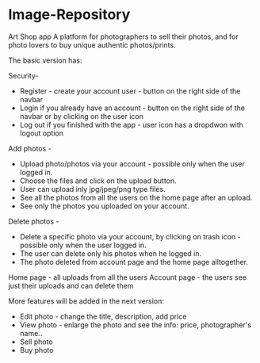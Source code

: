 # Image-Repository
Art Shop app
A platform for photographers to sell their photos, and for photo lovers to buy unique authentic photos/prints.

The basic version has:

Security- 
* Register - create your account user - button on the right side of the navbar
* Login if you already have an account - button on the right side of the navbar or by clicking on the user icon
* Log out if you finished with the app - user icon has a dropdwon with logout option

Add photos -
* Upload photo/photos via your account - possible only when the user logged in.
* Choose the files and click on the upload button.
* User can upload inly jpg/jpeg/png type files.
* See all the photos from all the users on the home page after an upload.
* See only the photos you uploaded on your account.

Delete photos -
* Delete a specific photo via your account, by clicking on trash icon - possible only when the user logged in.
* The user can delete only his photos when he logged in.
* The photo deleted from account page and the home page alltogether.

Home page - all uploads from all the users
Account page - the users see just their uploads and can delete them

More features will be added in the next version:
* Edit photo - change the title, description, add price
* View photo - enlarge the photo and see the info: price, photographer's name..
* Sell photo
* Buy photo
